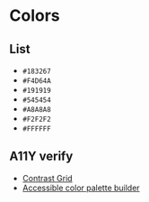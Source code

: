 # Colors

## List
- ```#183267```
- ```#F4D64A```
- ```#191919```
- ```#545454```
- ```#A8A8A8```
- ```#F2F2F2```
- ```#FFFFFF```

## A11Y verify

- [Contrast Grid](http://contrast-grid.eightshapes.com/?background-colors=&foreground-colors=%23183267%0D%0A%23F4D64A%0D%0A%23191919%0D%0A%23545454%0D%0A%23A8A8A8%0D%0A%23F2F2F2%0D%0A%23FFFFFF%0D%0A&es-color-form__tile-size=regular)
- [Accessible color palette builder](https://toolness.github.io/accessible-color-matrix/?n=brand&n=accent&n=black&n=dark&n=light&n=bright&v=183267&v=F4D64A&v=191919&v=545454&v=A8A8A8&v=F2F2F2)
